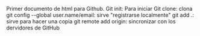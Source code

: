 Primer documento de html para Github.
Git init: Para iniciar
Git clone: clona
git config --global user.name/email: sirve "registrarse localmente"
git add .: sirve para hacer una copia
git remote add origin: sincronizar con los dervidores de GitHub
